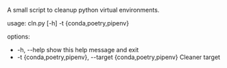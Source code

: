 A small script to cleanup python virtual environments.

usage: cln.py [-h] -t {conda,poetry,pipenv}

options:
-   -h, --help            show this help message and exit
-   -t {conda,poetry,pipenv}, --target {conda,poetry,pipenv}
                        Cleaner target

